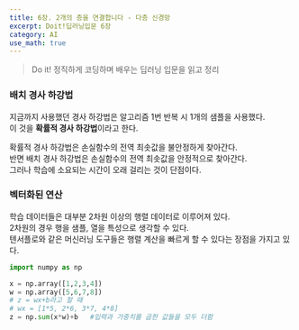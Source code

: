 ```yaml
---
title: 6장. 2개의 층을 연결합니다 - 다층 신경망
excerpt: Doit!딥러닝입문 6장
category: AI
use_math: true
---
```

> Do it! 정직하게 코딩하며 배우는 딥러닝 입문을 읽고 정리

### 배치 경사 하강법

지금까지 사용했던 경사 하강법은 알고리즘 1번 반복 시 1개의 샘플을 사용했다.  
이 것을 **확률적 경사 하강법**이라고 한다.

확률적 경사 하강법은 손실함수의 전역 최솟값을 불안정하게 찾아간다.  
반면 배치 경사 하강법은 손실함수의 전역 최솟값을 안정적으로 찾아간다.  
그러나 학습에 소요되는 시간이 오래 걸리는 것이 단점이다.  

### 벡터화된 연산
학습 데이터들은 대부분 2차원 이상의 행렬 데이터로 이루어져 있다.  
2차원의 경우 행을 샘플, 열을 특성으로 생각할 수 있다.  
텐서플로와 같은 머신러닝 도구들은 행렬 계산을 빠르게 할 수 있다는 장점을 가지고 있다.  

~~~python
import numpy as np

x = np.array([1,2,3,4])
w = np.array([5,6,7,8])
# z = wx+b라고 할 때
# wx = [1*5, 2*6, 3*7, 4*8]
z = np.sum(x*w)+b   #입력과 가중치를 곱한 값들을 모두 더함
~~~



